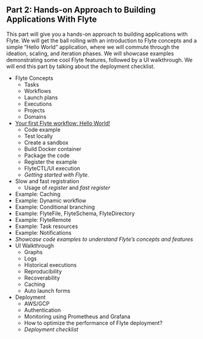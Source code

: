 ## Part 2: Hands-on Approach to Building Applications With Flyte
This part will give you a hands-on approach to building applications with Flyte. We will get the ball rolling with an introduction to Flyte concepts and a simple “Hello World” application, where we will commute through the ideation, scaling, and iteration phases. We will showcase examples demonstrating some cool Flyte features, followed by a UI walkthrough. We will end this part by talking about the deployment checklist.

* Flyte Concepts
    * Tasks
    * Workflows
    * Launch plans
    * Executions
    * Projects
    * Domains
* [Your first Flyte workflow: Hello World!](./getting-started)
    * Code example
    * Test locally
    * Create a sandbox
    * Build Docker container
    * Package the code
    * Register the example
    * FlyteCTL/UI execution
    * *Getting started with Flyte.*
* Slow and fast registration
    * Usage of *register* and *fast register*
* Example: Caching
* Example: Dynamic workflow
* Example: Conditional branching
* Example: FlyteFile, FlyteSchema, FlyteDirectory
* Example: FlyteRemote
* Example: Task resources
* Example: Notifications
* *Showcase code examples to understand Flyte’s concepts and features*
* UI Walkthrough
    * Graphs
    * Logs
    * Historical executions
    * Reproducibility
    * Recoverability
    * Caching
    * Auto launch forms
* Deployment
    * AWS/GCP
    * Authentication
    * Monitoring using Prometheus and Grafana
    * How to optimize the performance of Flyte deployment?
    * *Deployment checklist*
